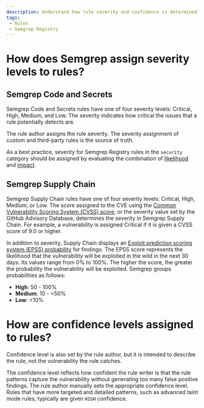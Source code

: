 ```yaml
---
description: Understand how rule severity and confidence is determined.
tags:
 - Rules
 - Semgrep Registry
---
```


# How does Semgrep assign severity levels to rules?

## Semgrep Code and Secrets

Semgrep Code and Secrets rules have one of four severity levels: Critical, High, Medium, and Low. The severity indicates how critical the issues that a rule potentially detects are.

The rule author assigns the rule severity. The severity assignment of custom and third-party rules is the source of truth.

As a best practice, severity for Semgrep Registry rules in the `security` category should be assigned by evaluating the combination of [likelihood](/docs/contributing/contributing-to-semgrep-rules-repository/#likelihood) and [impact](/docs/contributing/contributing-to-semgrep-rules-repository/#impact). 

## Semgrep Supply Chain 

Semgrep Supply Chain rules have one of four severity levels: Critical, High, Medium, or Low. The score assigned to the CVE using the [Common Vulnerability Scoring System (CVSS) score](https://nvd.nist.gov/vuln-metrics/cvss), or the severity value set by the GitHub Advisory Database, determines the severity in Semgrep Supply Chain. For example, a vulnerability is assigned Critical if it is given a CVSS score of 9.0 or higher.

In addition to severity, Supply Chain displays an [Exploit prediction scoring system (EPSS) probability](https://www.first.org/epss/) for findings. The EPSS score represents the likelihood that the vulnerability will be exploited in the wild in the next 30 days. Its values range from 0% to 100%. The higher the score, the greater the probability the vulnerability will be exploited. Semgrep groups probabilities as follows:

* <b>High</b>: 50 - 100%
* <b>Medium</b>: 10 - &#60;50%
* <b>Low</b>: &#60;10%

# How are confidence levels assigned to rules?

Confidence level is also set by the rule author, but it is intended to describe the rule, not the vulnerability the rule catches.

The confidence level reflects how confident the rule writer is that the rule patterns capture the vulnerability without generating too many false positive findings. The rule author manually sets the appropriate confidence level. Rules that have more targeted and detailed patterns, such as advanced taint mode rules, typically are given `HIGH` confidence.
